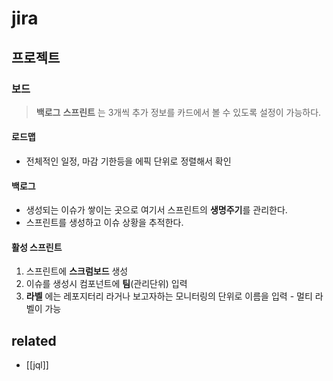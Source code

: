# jira

## 프로젝트
### 보드
> **백로그** **스프린트** 는 3개씩 추가 정보를 카드에서 볼 수 있도록 설정이 가능하다.
#### 로드맵
- 전체적인 일정, 마감 기한등을 에픽 단위로 정렬해서 확인
#### 백로그
- 생성되는 이슈가 쌓이는 곳으로 여기서 스프린트의 **생명주기**를 관리한다.
- 스프린트를 생성하고 이슈 상황을 추적한다.
#### 활성 스프린트
1. 스프린트에 **스크럼보드** 생성
2. 이슈를 생성시 컴포넌트에 **팀**(관리단위) 입력
3. **라벨** 에는 레포지터리 라거나 보고자하는 모니터링의 단위로 이름을 입력 - 멀티 라벨이 가능

## related
- [[jql]]

